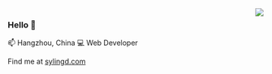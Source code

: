 <img align="right" src="https://github-readme-stats.vercel.app/api?username=sylingd&show_icons=true&hide_title=true" />

### Hello 👋

📫 Hangzhou, China 💻 Web Developer

Find me at [sylingd.com](https://www.sylingd.com)

